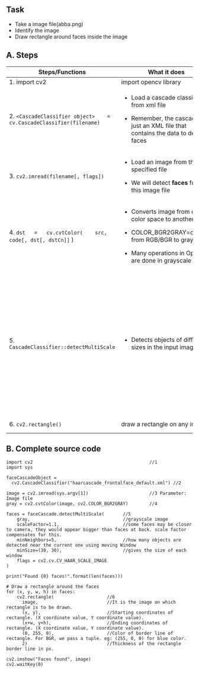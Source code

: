 ## Task
- Take a image file(abba.png)
- Identify the image
- Draw rectangle around faces inside the image

## A. Steps

| Steps/Functions | What it does | Returns |
| --- | --- | --- |
| 1. import cv2 | import opencv library | |
| 2. `<CascadeClassifier object>	=	cv.CascadeClassifier(filename)` | <ul><li>Load a cascade classifier from xml file</li></ul> <ul><li>Remember, the cascade is just an XML file that contains the data to detect faces</li></ul> | Classifier object |
| 3. `cv2.imread(filename[, flags])` | <ul><li>Load an image from the specified file</li></ul> <ul><li>We will detect **faces** from this image file</li></ul> | Image that is loaded from specified file |
| 4. `dst	=	cv.cvtColor(	src, code[, dst[, dstCn]]`	)| <ul><li>Converts image from one color space to another</li></ul> <ul><li>COLOR_BGR2GRAY=convert from RGB/BGR to grayscale</li></ul> <ul><li>Many operations in OpenCV are done in grayscale</li></ul>| |
| 5. `CascadeClassifier::detectMultiScale` | <ul><li>Detects objects of different sizes in the input image.</li></ul> | <ul><li>List of rectangles, in which it believes it found a face</li></ul> <ul><li>This function returns 4 values: `x`, `y` location of the rectangle, rectangle’s width and height `w , h`|
| 6. `cv2.rectangle()` | draw a rectangle on any image |  returns an image |
  
## B. Complete source code
```
import cv2                                            //1
import sys

faceCascadeObject = 
  cv2.CascadeClassifier("haarcascade_frontalface_default.xml") //2

image = cv2.imread(sys.argv[1])                       //3 Parameter: Image file
gray = cv2.cvtColor(image, cv2.COLOR_BGR2GRAY)        //4

faces = faceCascade.detectMultiScale(       //5
    gray,                                   //grayscale image
    scaleFactor=1.1,                        //some faces may be closer to camera, they would appear bigger than faces at back. scale factor compensates for this.
    minNeighbors=5,                         //how many objects are detected near the current one using moving Window
    minSize=(30, 30),                       //gives the size of each window
    flags = cv2.cv.CV_HAAR_SCALE_IMAGE
)

print("Found {0} faces!".format(len(faces)))

# Draw a rectangle around the faces
for (x, y, w, h) in faces:
    cv2.rectangle(                    //6
      image,                          //It is the image on which rectangle is to be drawn.
      (x, y),                         //Starting coordinates of rectangle. (X coordinate value, Y coordinate value).
      (x+w, y+h),                     //Ending coordinates of rectangle. (X coordinate value, Y coordinate value).
      (0, 255, 0),                    //Color of border line of rectangle. For BGR, we pass a tuple. eg: (255, 0, 0) for blue color.
      2)                              //Thickness of the rectangle border line in px.

cv2.imshow("Faces found", image)
cv2.waitKey(0)
```
